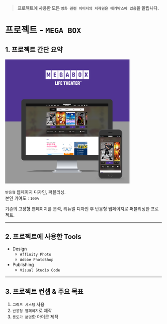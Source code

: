 >#### 프로젝트에 사용한 모든 `영화 관련 이미지의 저작권은 메가박스에 있음`을 알립니다.

# 프로젝트 - `MEGA BOX` 

## 1. 프로젝트 간단 요약

![반응형 미리보기](port_megabox.png)


`반응형` 웹페이지 디자인, 퍼블리싱.  
본인 기여도 : `100%`

기존의 고장형 웹페이지를 분석, 리뉴얼 디자인 후 반응형 웹페이지로 퍼블리싱한 프로젝트. 

---

## 2. 프로젝트에 사용한 Tools

- Design
  - `Affinity Photo`
  - `Adobe PhotoShop`
- Publishing
  - `Visual Studio Code `  

---

## 3. 프로젝트 컨셉 & 주요 목표

1. `그리드 시스템` 사용
2. `반응형 웹페이지`로 제작
3. `용도가 분명`한 아이콘 제작
